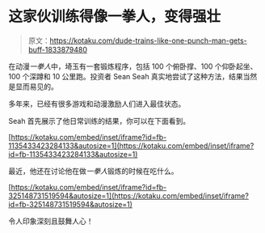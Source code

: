 # 这家伙训练得像一拳人，变得强壮

> 原文：<https://kotaku.com/dude-trains-like-one-punch-man-gets-buff-1833879480>

在动漫*一拳人*中，埼玉有一套锻炼程序，包括 100 个俯卧撑、100 个仰卧起坐、100 个深蹲和 10 公里跑。投资者 Sean Seah 真实地尝试了这种方法，结果当然是显而易见的。



多年来，已经有很多游戏和动漫激励人们进入最佳状态。

Seah 首先展示了他日常训练的结果，你可以在下面看到。

 [https://kotaku.com/embed/inset/iframe?id=fb-1135433423284133&autosize=1](https://kotaku.com/embed/inset/iframe?id=fb-1135433423284133&autosize=1) 

最近，他还在讨论他在做*一拳人*锻炼的时候在吃什么。

 [https://kotaku.com/embed/inset/iframe?id=fb-325148731519594&autosize=1](https://kotaku.com/embed/inset/iframe?id=fb-325148731519594&autosize=1) 

令人印象深刻且鼓舞人心！
